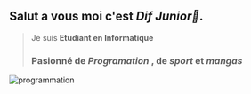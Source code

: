 ## Salut a vous moi c'est *Dif Junior🙂*.  
> Je suis **Etudiant en Informatique**
>### Pasionné de *Programation* , de *sport* et *mangas*
<img src="https://i.pinimg.com/474x/92/06/dc/9206dca48ddc7a5fecf26138c57b547a.jpg" alt="programmation">
<!--
**DifJunior/DifJunior** is a ✨ _special_ ✨ repository because its `README.md` (this file) appears on your GitHub profile.

Here are some ideas to get you started:

- 🔭 I’m currently working on ...
- 🌱 I’m currently learning ...
- 👯 I’m looking to collaborate on ...
- 🤔 I’m looking for help with ...
- 💬 Ask me about ...
- 📫 How to reach me: ...
- 😄 Pronouns: ...
- ⚡ Fun fact: ...
-->
